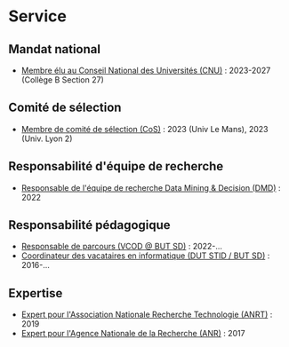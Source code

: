 # Service

## Mandat national
- [Membre élu au Conseil National des Universités (CNU)](#) : 2023-2027 (Collège B Section 27)

## Comité de sélection
- [Membre de comité de sélection (CoS)](#) : 2023 (Univ Le Mans), 2023 (Univ. Lyon 2)

## Responsabilité d'équipe de recherche
- [Responsable de l'équipe de recherche Data Mining & Decision (DMD)](#) : 2022

## Responsabilité pédagogique
- [Responsable de parcours (VCOD @ BUT SD)](#) : 2022-...
- [Coordinateur des vacataires en informatique (DUT STID / BUT SD)](#) : 2016-...

## Expertise
- [Expert pour l'Association Nationale Recherche Technologie (ANRT)](#) : 2019
- [Expert pour l'Agence Nationale de la Recherche (ANR)](#) : 2017

